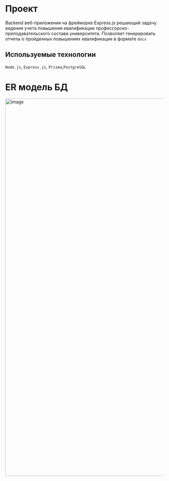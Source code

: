 # Проект
Backend веб-приложения на фрейморке Express.js решающий задачу ведения учета повышения квалификации профессорско-преподавательского состава университета. Позволяет генерировать отчеты о пройденных повышениях квалификации в формате `docx`

## Используемые технологии
`Node.js`, `Express.js`, `Prisma`,`PostgreSQL`

# ER модель БД
<img width="1197" alt="image" src="https://github.com/mxmztsv/usptu-backend/assets/41424923/2ba7c639-ed4d-42b7-b8ca-22562185afab">

